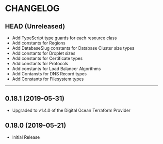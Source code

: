 CHANGELOG
=========

## HEAD (Unreleased)
* Add TypeScript type guards for each resource class
* Add constants for Regions
* Add DatabaseSlug constants for Database Cluster size types
* Add constants for Droplet sizes
* Add constants for Certificate types
* Add constants for Protocols
* Add constants for Load Balancer Algorithms
* Add Contansts for DNS Record types
* Add Constants for Filesystem types

---

## 0.18.1 (2019-05-31)
* Upgraded to v1.4.0 of the Digital Ocean Terraform Provider

## 0.18.0 (2019-05-21)
* Initial Release

